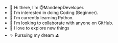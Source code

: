 - 👋 Hi there, I’m @MandeepDeveloper. 
- 👀 I’m interested in doing Coding (Beginner). 
- 🌱 I’m currently learning Python.
- 💞️ I’m looking to collaborate with anyone on GitHub.
- 🌌 I love to explore new things 
- ✨ Pursuing my dream ⛳

<!---
MandeepDeveloper/MandeepDeveloper is a ✨ special ✨ repository because its `README.md` (this file) appears on your GitHub profile.
You can click the Preview link to take a look at your changes.
--->
